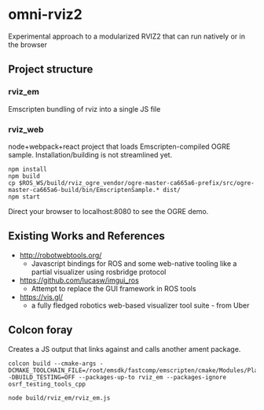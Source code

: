 # omni-rviz2

Experimental approach to a modularized RVIZ2 that can run natively or in the browser

## Project structure

### rviz_em
Emscripten bundling of rviz into a single JS file

### rviz_web
node+webpack+react project that loads Emscripten-compiled OGRE sample. Installation/building is not streamlined yet.

```
npm install
npm build
cp $ROS_WS/build/rviz_ogre_vendor/ogre-master-ca665a6-prefix/src/ogre-master-ca665a6-build/bin/EmscriptenSample.* dist/
npm start
```

Direct your browser to localhost:8080 to see the OGRE demo.


## Existing Works and References

* http://robotwebtools.org/
  * Javascript bindings for ROS and some web-native tooling like a partial visualizer using rosbridge protocol
* https://github.com/lucasw/imgui_ros
  * Attempt to replace the GUI framework in ROS tools
* https://vis.gl/
  * a fully fledged robotics web-based visualizer tool suite - from Uber

## Colcon foray

Creates a JS output that links against and calls another ament package.

```
colcon build --cmake-args -DCMAKE_TOOLCHAIN_FILE=/root/emsdk/fastcomp/emscripten/cmake/Modules/Platform/Emscripten.cmake -DBUILD_TESTING=OFF --packages-up-to rviz_em --packages-ignore osrf_testing_tools_cpp

node build/rviz_em/rviz_em.js
```
